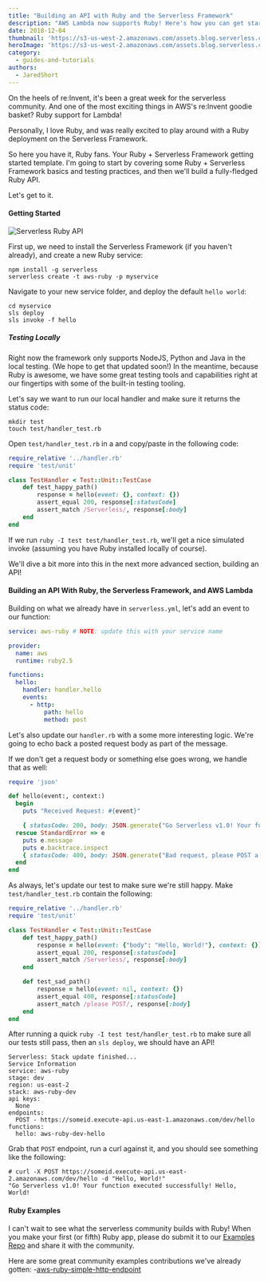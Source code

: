 ```yaml
---
title: "Building an API with Ruby and the Serverless Framework"
description: "AWS Lambda now supports Ruby! Here's how you can get started and build an API with the Serverless Framework."
date: 2018-12-04
thumbnail: 'https://s3-us-west-2.amazonaws.com/assets.blog.serverless.com/ruby/serverless-ruby-thumb.png'
heroImage: 'https://s3-us-west-2.amazonaws.com/assets.blog.serverless.com/ruby/serverless-ruby-header.png'
category:
  - guides-and-tutorials
authors: 
  - JaredShort
---
```


On the heels of re:Invent, it's been a great week for the serverless community. And one of the most exciting things in AWS's re:Invent goodie basket? Ruby support for Lambda!

Personally, I love Ruby, and was really excited to play around with a Ruby deployment on the Serverless Framework.

So here you have it, Ruby fans. Your Ruby + Serverless Framework getting started template. I'm going to start by covering some Ruby + Serverless Framework basics and testing practices, and then we'll build a fully-fledged Ruby API.

Let's get to it.

#### Getting Started

<img src="https://s3-us-west-2.amazonaws.com/assets.blog.serverless.com/ruby/serverless-ruby-body.png" alt="Serverless Ruby API">

First up, we need to install the Serverless Framework (if you haven't already), and create a new Ruby service:

```
npm install -g serverless
serverless create -t aws-ruby -p myservice
```
Navigate to your new service folder, and deploy the default `hello world`:

```
cd myservice
sls deploy
sls invoke -f hello 
```

##### Testing Locally

Right now the framework only supports NodeJS, Python and Java in the local testing. (We hope to get that updated soon!) In the meantime, because Ruby is awesome, we have some great testing tools and capabilities right at our fingertips with some of the built-in testing tooling.

Let's say we want to run our local handler and make sure it returns the status code:

```
mkdir test
touch test/handler_test.rb
```

Open `test/handler_test.rb` in a and copy/paste in the following code:

```ruby
require_relative '../handler.rb'
require 'test/unit'

class TestHandler < Test::Unit::TestCase
    def test_happy_path()
        response = hello(event: {}, context: {})
        assert_equal 200, response[:statusCode]
        assert_match /Serverless/, response[:body]
    end
end
```

If we run `ruby -I test test/handler_test.rb`, we'll get a nice simulated invoke (assuming you have Ruby installed locally of course).

We'll dive a bit more into this in the next more advanced section, building an API!

#### Building an API With Ruby, the Serverless Framework, and AWS Lambda

Building on what we already have in `serverless.yml`, let's add an event to our function:

```yaml
service: aws-ruby # NOTE: update this with your service name

provider:
  name: aws
  runtime: ruby2.5

functions:
  hello:
    handler: handler.hello
    events:
      - http:
          path: hello
          method: post
```

Let's also update our `handler.rb` with a some more interesting logic. We're going to echo back a posted request body as part of the message.

If we don't get a request body or something else goes wrong, we handle that as well:

```ruby
require 'json'

def hello(event:, context:)
  begin
    puts "Received Request: #{event}"

    { statusCode: 200, body: JSON.generate("Go Serverless v1.0! Your function executed successfully! #{event['body']}") }
  rescue StandardError => e  
    puts e.message  
    puts e.backtrace.inspect  
    { statusCode: 400, body: JSON.generate("Bad request, please POST a request body!") }
  end
end
```

As always, let's update our test to make sure we're still happy. Make `test/handler_test.rb` contain the following:

```ruby
require_relative '../handler.rb'
require 'test/unit'

class TestHandler < Test::Unit::TestCase
    def test_happy_path()
        response = hello(event: {"body": "Hello, World!"}, context: {})
        assert_equal 200, response[:statusCode]
        assert_match /Serverless/, response[:body]
    end

    def test_sad_path()
        response = hello(event: nil, context: {})
        assert_equal 400, response[:statusCode]
        assert_match /please POST/, response[:body]
    end
end
```

After running a quick `ruby -I test test/handler_test.rb` to make sure all our tests still pass, then an `sls deploy`, we should have an API!

```text
Serverless: Stack update finished...
Service Information
service: aws-ruby
stage: dev
region: us-east-2
stack: aws-ruby-dev
api keys:
  None
endpoints:
  POST - https://someid.execute-api.us-east-1.amazonaws.com/dev/hello
functions:
  hello: aws-ruby-dev-hello
```

Grab that `POST` endpoint, run a curl against it, and you should see something like the following:

```
# curl -X POST https://someid.execute-api.us-east-2.amazonaws.com/dev/hello -d "Hello, World!"
"Go Serverless v1.0! Your function executed successfully! Hello, World!
```

#### Ruby Examples

I can't wait to see what the serverless community builds with Ruby! When you make your first (or fifth) Ruby app, please do submit it to our [Examples Repo](https://github.com/serverless/examples) and share it with the community.

Here are some great community examples contributions we've already gotten:
-[aws-ruby-simple-http-endpoint](https://github.com/serverless/examples/tree/master/aws-ruby-simple-http-endpoint)
